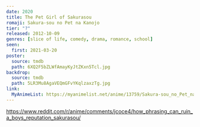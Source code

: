 ```yaml
---
date: 2020
title: The Pet Girl of Sakurasou
romaji: Sakura-sou no Pet na Kanojo
tier: "?"
released: 2012-10-09
genres: [slice of life, comedy, drama, romance, school]
seen:
  first: 2021-03-20
poster:
  source: tmdb
  path: 6XQ2F5bZLWfAmayKyJtZKxn5Tcl.jpg
backdrop:
  source: tmdb
  path: 5LR3Mu8AgaVEQmGFvYKqlzaxzTg.jpg
link:
  MyAnimeList: https://myanimelist.net/anime/13759/Sakura-sou_no_Pet_na_Kanojo
---
```


<https://www.reddit.com/r/anime/comments/jcoce4/how_phrasing_can_ruin_a_boys_reputation_sakurasou/>
